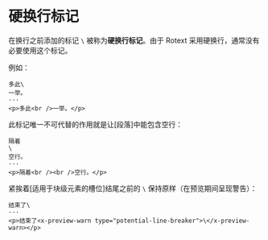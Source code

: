 # 硬换行标记

在换行之前添加的标记 `\` 被称为**硬换行标记**。由于 Rotext 采用硬换行，通<wbr />
常没有必要使用这个标记。

例如：

```example
多此\
一举。
···
<p>多此<br />一举。</p>
```

此标记唯一不可代替的作用就是让[段落]中能包含空行：

```example
隔着
\
空行。
···
<p>隔着<br /><br />空行。</p>
```

紧挨着[适用于块级元素的槽位]结尾之前的 `\` 保持原样（在预览期间呈现警告）：

```example
结束了\
···
<p>结束了<x-preview-warn type="potential-line-breaker">\</x-preview-warn></p>
```
